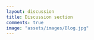 ```yaml
---
layout: discussion
title: Discussion section
comments: true
image: "assets/images/Blog.jpg"
---
```


